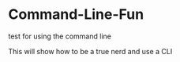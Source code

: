 # Command-Line-Fun
test for using the command line

This will show how to be a true nerd and use a CLI